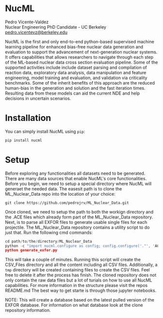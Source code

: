 # NucML

Pedro Vicente-Valdez\
Nuclear Engineering PhD Candidate - UC Berkeley \
pedro.vicentevz@berkeley.edu


NucML is the first and only end-to-end python-based supervised machine learning pipeline for enhanced bias-free nuclear data generation and evaluation to support the advancement of next-generation nuclear systems. It offers capabilities that allows researchers to navigate through each step of the ML-based nuclear data cross section evaluation pipeline. Some of the supported activities include include dataset parsing and compilation of reaction data, exploratory data analysis, data manipulation and feature engineering, model training and evaluation, and validation via criticality benchmarks. Some of the inherit benefits of this approach are the reduced human-bias in the generation and solution and the fast iteration times. Resulting data from these models can aid the current NDE and help decisions in uncertain scenarios.

<!-- # TODO: UNCOMMENT PERIODIC TABLE ONCE GITHUB PUBLIC in AME PARSING UTILITIES
# TODO: ADD LINK TO DOWNLOAD EVALUATED DATA
# TODO: FIX GET FOR EXFOR ENDF DATA UTILITIES IF NEEDED 
# TODO: ADD ABILITY TO ADD JUST SINGLE C4 FILES -->

# Installation


You can simply install NucML using `pip`:

```python
pip install nucml
```

# Setup

Before exploring any functionalities all datasets need to be generated. There are many data sources that enable NucML's core functionalities. Before you begin, we need to setup a special directory where NucML will generaet the needed data. The easesit path is to clone the ML_Nuclear_Data repo into the location of your choice:

```git
git clone https://github.com/pedrojrv/ML_Nuclear_Data.git
```

Once cloned, we need to setup the path to both the workign directory and the .ACE files which already form part of the ML_Nuclear_Data repository. Next, is to parse all EXFOR files to generate usable single files for each projectile. The ML_Nuclear_Data repository contains a utility script to do just that. Run the following cmd commands:


```python
cd path/to/the/directory/ML_Nuclear_Data
python -c "import nucml.configure as config; config.configure('."', 'ACE/')"
python generate_exfor.py
```


This will take a couple of minutes. Running this script will create the CSV_Files directory and all the content including all CSV files. Additionally, a `tmp` directory will be created containing files to create the CSV files. Feel free to delete it after the process has finish. The cloned repository does not only contain the raw data files but a lot of turials on how to use all NucML capabilities. For more information in the structure please visit the repos README.md The best way to get starte is through those jupyter notebooks. 

NOTE: This will create a database based on the latest pulled version of the EXFOR database. For information on what database look at the clone repository information. 






